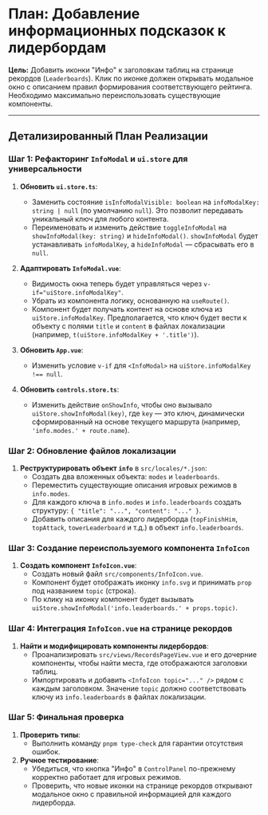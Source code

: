 # План: Добавление информационных подсказок к лидербордам

**Цель:** Добавить иконки "Инфо" к заголовкам таблиц на странице рекордов (`Leaderboards`). Клик по иконке должен открывать модальное окно с описанием правил формирования соответствующего рейтинга. Необходимо максимально переиспользовать существующие компоненты.

---

## Детализированный План Реализации

### Шаг 1: Рефакторинг `InfoModal` и `ui.store` для универсальности

1.  **Обновить `ui.store.ts`**:
    *   Заменить состояние `isInfoModalVisible: boolean` на `infoModalKey: string | null` (по умолчанию `null`). Это позволит передавать уникальный ключ для любого контента.
    *   Переименовать и изменить действие `toggleInfoModal` на `showInfoModal(key: string)` и `hideInfoModal()`. `showInfoModal` будет устанавливать `infoModalKey`, а `hideInfoModal` — сбрасывать его в `null`.

2.  **Адаптировать `InfoModal.vue`**:
    *   Видимость окна теперь будет управляться через `v-if="uiStore.infoModalKey"`.
    *   Убрать из компонента логику, основанную на `useRoute()`. 
    *   Компонент будет получать контент на основе ключа из `uiStore.infoModalKey`. Предполагается, что ключ будет вести к объекту с полями `title` и `content` в файлах локализации (например, `t(uiStore.infoModalKey + '.title')`).

3.  **Обновить `App.vue`**:
    *   Изменить условие `v-if` для `<InfoModal>` на `uiStore.infoModalKey !== null`.

4.  **Обновить `controls.store.ts`**:
    *   Изменить действие `onShowInfo`, чтобы оно вызывало `uiStore.showInfoModal(key)`, где `key` — это ключ, динамически сформированный на основе текущего маршрута (например, `'info.modes.' + route.name`).

### Шаг 2: Обновление файлов локализации

1.  **Реструктурировать объект `info`** в `src/locales/*.json`:
    *   Создать два вложенных объекта: `modes` и `leaderboards`.
    *   Переместить существующие описания игровых режимов в `info.modes`.
    *   Для каждого ключа в `info.modes` и `info.leaderboards` создать структуру: `{ "title": "...", "content": "..." }`.
    *   Добавить описания для каждого лидерборда (`topFinishHim`, `topAttack`, `towerLeaderboard` и т.д.) в объект `info.leaderboards`.

### Шаг 3: Создание переиспользуемого компонента `InfoIcon`

1.  **Создать компонент `InfoIcon.vue`**:
    *   Создать новый файл `src/components/InfoIcon.vue`.
    *   Компонент будет отображать иконку `info.svg` и принимать `prop` под названием `topic` (строка).
    *   По клику на иконку компонент будет вызывать `uiStore.showInfoModal('info.leaderboards.' + props.topic)`.

### Шаг 4: Интеграция `InfoIcon.vue` на странице рекордов

1.  **Найти и модифицировать компоненты лидербордов**:
    *   Проанализировать `src/views/RecordsPageView.vue` и его дочерние компоненты, чтобы найти места, где отображаются заголовки таблиц.
    *   Импортировать и добавить `<InfoIcon topic="..." />` рядом с каждым заголовком. Значение `topic` должно соответствовать ключу из `info.leaderboards` в файлах локализации.

### Шаг 5: Финальная проверка

1.  **Проверить типы**:
    *   Выполнить команду `pnpm type-check` для гарантии отсутствия ошибок.
2.  **Ручное тестирование**:
    *   Убедиться, что кнопка "Инфо" в `ControlPanel` по-прежнему корректно работает для игровых режимов.
    *   Проверить, что новые иконки на странице рекордов открывают модальное окно с правильной информацией для каждого лидерборда.